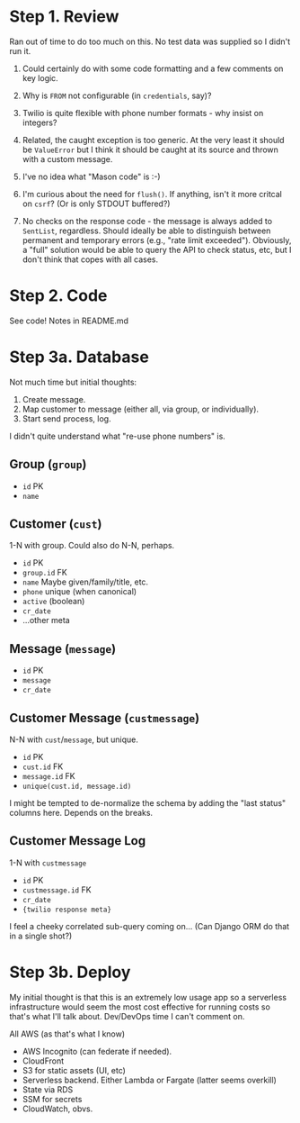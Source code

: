 # Step 1. Review

Ran out of time to do too much on this. No test data was supplied so I didn't run it.

1. Could certainly do with some code formatting and a few comments on key logic.

1. Why is `FROM` not configurable (in `credentials`, say)?

1. Twilio is quite flexible with phone number formats - why insist on integers?

1. Related, the caught exception is too generic. At the very least it should be `ValueError` but I think it should be caught at its source and thrown with a custom message.

1. I've no idea what "Mason code" is :-)

1. I'm curious about the need for `flush()`. If anything, isn't it more critcal on `csrf`? (Or is only STDOUT buffered?)

1. No checks on the response code - the message is always added to `SentList`, regardless. Should ideally be able to distinguish between permanent and temporary errors (e.g., "rate limit exceeded"). Obviously, a "full" solution would be able to query the API to check status, etc, but I don't think that copes with all cases.

# Step 2. Code

See code! Notes in README.md

# Step 3a. Database

Not much time but initial thoughts:

1. Create message.
2. Map customer to message (either all, via group, or individually).
3. Start send process, log.

I didn't quite understand what "re-use phone numbers" is.

## Group (`group`)

-    `id` PK
-    `name`

## Customer (`cust`)

1-N with group. Could also do N-N, perhaps.

-    `id` PK
-    `group.id` FK
-    `name` Maybe given/family/title, etc.
-    `phone` unique (when canonical)
-    `active` (boolean)
-    `cr_date`
-    ...other meta

## Message (`message`)

-    `id` PK
-    `message`
-    `cr_date`

## Customer Message (`custmessage`)

N-N with `cust`/`message`, but unique.

-    `id` PK
-    `cust.id` FK
-    `message.id` FK
-    `unique(cust.id, message.id)`

I might be tempted to de-normalize the schema by adding the "last status" columns here. Depends on the breaks.

## Customer Message Log

1-N with `custmessage`

-    `id` PK
-    `custmessage.id` FK
-    `cr_date`
-    `{twilio response meta}`

I feel a cheeky correlated sub-query coming on... (Can Django ORM do that in a single shot?)

# Step 3b. Deploy

My initial thought is that this is an extremely low usage app so a serverless infrastructure would seem the most cost effective for running costs so that's what I'll talk about. Dev/DevOps time I can't comment on.

All AWS (as that's what I know)

-    AWS Incognito (can federate if needed).
-    CloudFront
-    S3 for static assets (UI, etc)
-    Serverless backend. Either Lambda or Fargate (latter seems overkill)
-    State via RDS
-    SSM for secrets
-    CloudWatch, obvs.
